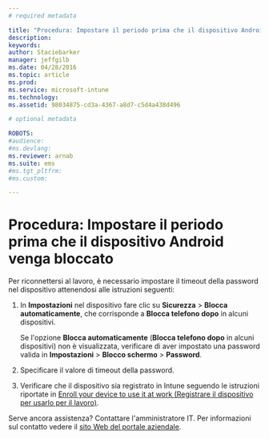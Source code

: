 ```yaml
---
# required metadata

title: "Procedura: Impostare il periodo prima che il dispositivo Android venga bloccato | Microsoft Intune"
description:
keywords:
author: Staciebarker
manager: jeffgilb
ms.date: 04/28/2016
ms.topic: article
ms.prod:
ms.service: microsoft-intune
ms.technology:
ms.assetid: 98034875-cd3a-4367-a8d7-c5d4a438d496

# optional metadata

ROBOTS:
#audience:
#ms.devlang:
ms.reviewer: arnab
ms.suite: ems
#ms.tgt_pltfrm:
#ms.custom:

---
```


# Procedura: Impostare il periodo prima che il dispositivo Android venga bloccato
Per riconnettersi al lavoro, è necessario impostare il timeout della password nel dispositivo attenendosi alle istruzioni seguenti:

1.  In **Impostazioni** nel dispositivo fare clic su **Sicurezza** &gt; **Blocca automaticamente**, che corrisponde a **Blocca telefono dopo** in alcuni dispositivi.

    Se l'opzione **Blocca automaticamente** (**Blocca telefono dopo** in alcuni dispositivi) non è visualizzata, verificare di aver impostato una password valida in **Impostazioni** &gt; **Blocco schermo** &gt; **Password**.

2.  Specificare il valore di timeout della password.

3.  Verificare che il dispositivo sia registrato in Intune seguendo le istruzioni riportate in [Enroll your device to use it at work (Registrare il dispositivo per usarlo per il lavoro)](http://go.microsoft.com/fwlink/?LinkId=519071).

Serve ancora assistenza? Contattare l'amministratore IT. Per informazioni sul contatto vedere il [sito Web del portale aziendale](http://portal.manage.microsoft.com).

<!--HONumber=Jun16_HO2-->



